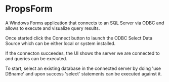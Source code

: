 # PropsForm
A Windows Forms application that connects to an SQL Server via ODBC and allows to execute 
and visualize query results.

Once started click the Connect button to launch the ODBC Select Data Source which can be either 
local or system installed.

If the connecton succeedes, the UI shows the server we are connected to and queries can be executed.

To start, select an existing database in the connected server by doing 'use DBname' and upon success 
'select' statements can be executed against it.
